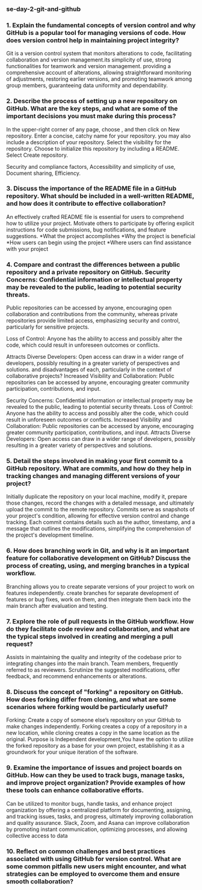 ###  se-day-2-git-and-github 


### 1. Explain the fundamental concepts of version control and why GitHub is a popular tool for managing versions of code. How does version control help in maintaining project integrity?


Git is a version control system that monitors alterations to code, facilitating collaboration and version management.its simplicity of use, strong functionalities for teamwork and version management.
providing a comprehensive account of alterations, allowing straightforward monitoring of adjustments, restoring earlier versions, and promoting teamwork among group members, guaranteeing data uniformity and dependability.


### 2. Describe the process of setting up a new repository on GitHub. What are the key steps, and what are some of the important decisions you must make during this process?


In the upper-right corner of any page, choose , and then click on New repository.
Enter a concise, catchy name for your repository.
you may also include a description of your repository.
Select the visibility for the repository.
Choose to initialize this repository by including a README.
Select Create repository.

Security and compliance factors, Accessibility and simplicity of use, Document sharing, Efficiency.


### 3. Discuss the importance of the README file in a GitHub repository. What should be included in a well-written README, and how does it contribute to effective collaboration?


An effectively crafted README file is essential for users to comprehend how to utilize your project.
Motivate others to participate by offering explicit instructions for code submissions, bug notifications, and feature suggestions.
*What the project accomplishes
*Why the project is beneficial
*How users can begin using the project
*Where users can find assistance with your project


### 4. Compare and contrast the differences between a public repository and a private repository on GitHub. Security Concerns: Confidential information or intellectual property may be revealed to the public, leading to potential security threats.

Public repositories can be accessed by anyone, encouraging open collaboration and contributions from the community, whereas private repositories provide limited access, emphasizing security and control, particularly for sensitive projects.

Loss of Control: Anyone has the ability to access and possibly alter the code, which could result in unforeseen outcomes or conflicts.

Attracts Diverse Developers: Open access can draw in a wider range of developers, possibly resulting in a greater variety of perspectives and solutions. and disadvantages of each, particularly in the context of collaborative projects?
Increased Visibility and Collaboration: Public repositories can be accessed by anyone, encouraging greater community participation, contributions, and input.



Security Concerns: Confidential information or intellectual property may be revealed to the public, leading to potential security threats.
Loss of Control: Anyone has the ability to access and possibly alter the code, which could result in unforeseen outcomes or conflicts.
Increased Visibility and Collaboration: Public repositories can be accessed by anyone, encouraging greater community participation, contributions, and input.
Attracts Diverse Developers: Open access can draw in a wider range of developers, possibly resulting in a greater variety of perspectives and solutions.





### 5. Detail the steps involved in making your first commit to a GitHub repository. What are commits, and how do they help in tracking changes and managing different versions of your project?


Initially duplicate the repository on your local machine, modify it, prepare those changes, record the changes with a detailed message, and ultimately upload the commit to the remote repository. Commits serve as snapshots of your project's condition, allowing for effective version control and change tracking.
Each commit contains details such as the author, timestamp, and a message that outlines the modifications, simplifying the comprehension of the project's development timeline.


### 6. How does branching work in Git, and why is it an important feature for collaborative development on GitHub? Discuss the process of creating, using, and merging branches in a typical workflow.


Branching allows you to create separate versions of your project to work on features independently.
create branches for separate development of features or bug fixes, work on them, and then integrate them back into the main branch after evaluation and testing.



### 7. Explore the role of pull requests in the GitHub workflow. How do they facilitate code review and collaboration, and what are the typical steps involved in creating and merging a pull request?


Assists in maintaining the quality and integrity of the codebase prior to integrating changes into the main branch. 
Team members, frequently referred to as reviewers. Scrutinize the suggested modifications, offer feedback, and recommend enhancements or alterations.


### 8. Discuss the concept of "forking" a repository on GitHub. How does forking differ from cloning, and what are some scenarios where forking would be particularly useful?


Forking: Create a copy of someone else’s repository on your GitHub to make changes independently.
Forking creates a copy of a repository in a new location, while cloning creates a copy in the same location as the original. 
Purpose is Independent development,You have the option to utilize the forked repository as a base for your own project, establishing it as a groundwork for your unique iteration of the software.


### 9. Examine the importance of issues and project boards on GitHub. How can they be used to track bugs, manage tasks, and improve project organization? Provide examples of how these tools can enhance collaborative efforts.

Can be utilized to monitor bugs, handle tasks, and enhance project organization by offering a centralized platform for documenting, assigning, and tracking issues, tasks, and progress, ultimately improving collaboration and quality assurance.
Slack, Zoom, and Asana can improve collaboration by promoting instant communication, optimizing processes, and allowing collective access to data



### 10. Reflect on common challenges and best practices associated with using GitHub for version control. What are some common pitfalls new users might encounter, and what strategies can be employed to overcome them and ensure smooth collaboration?







